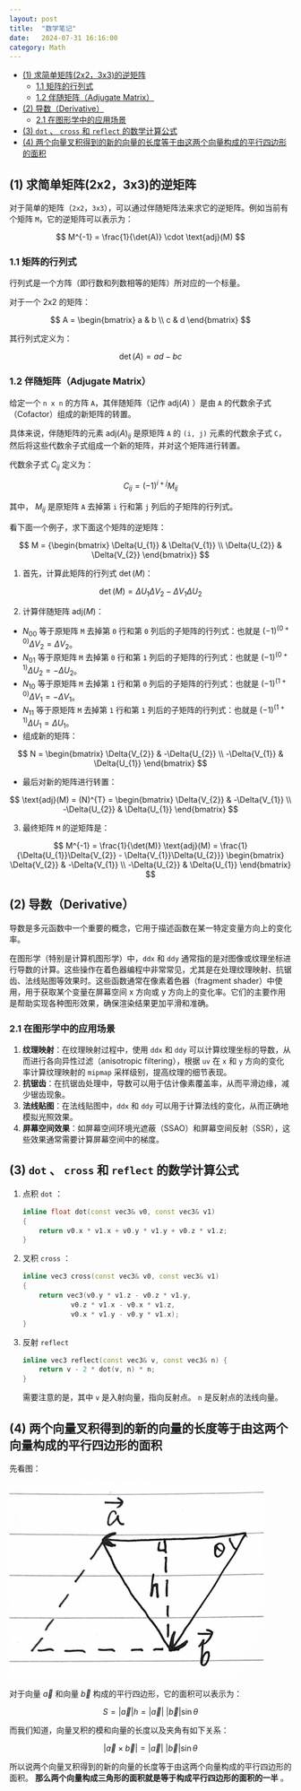```yaml
---
layout: post
title:  "数学笔记"
date:   2024-07-31 16:16:00
category: Math
---
```


- [(1) 求简单矩阵(2x2，3x3)的逆矩阵](#1-求简单矩阵2x23x3的逆矩阵)
  - [1.1 矩阵的行列式](#11-矩阵的行列式)
  - [1.2 伴随矩阵（Adjugate Matrix）](#12-伴随矩阵adjugate-matrix)
- [(2) 导数（Derivative）](#2-导数derivative)
  - [2.1 在图形学中的应用场景](#21-在图形学中的应用场景)
- [(3) `dot` 、 `cross` 和 `reflect` 的数学计算公式](#3-dot--cross-和-reflect-的数学计算公式)
- [(4) 两个向量叉积得到的新的向量的长度等于由这两个向量构成的平行四边形的面积](#4-两个向量叉积得到的新的向量的长度等于由这两个向量构成的平行四边形的面积)

## (1) 求简单矩阵(2x2，3x3)的逆矩阵

对于简单的矩阵（`2x2`，`3x3`），可以通过伴随矩阵法来求它的逆矩阵。例如当前有个矩阵 `M`，它的逆矩阵可以表示为：

$$
M^{-1} = \frac{1}{\det(A)} \cdot \text{adj}(M)
$$

### 1.1 矩阵的行列式

行列式是一个方阵（即行数和列数相等的矩阵）所对应的一个标量。

对于一个 2x2 的矩阵：

$$
A = \begin{bmatrix}
    a & b \\
    c & d
\end{bmatrix}
$$

其行列式定义为：

$$
\det(A) = ad - bc
$$

### 1.2 伴随矩阵（Adjugate Matrix）

给定一个 `n x n` 的方阵 `A`，其伴随矩阵（记作 $\text{adj}(A)$ ）是由 `A` 的代数余子式（Cofactor）组成的新矩阵的转置。

具体来说，伴随矩阵的元素 $\text{adj}(A)_{ij}$ 是原矩阵 `A` 的 `(i, j)` 元素的代数余子式 `C`，然后将这些代数余子式组成一个新的矩阵，并对这个矩阵进行转置。

代数余子式 $C_{ij}$ 定义为：

$$
C_{ij} = (-1)^{i + j}M_{ij}
$$

其中， $M_{ij}$ 是原矩阵 `A` 去掉第 `i` 行和第 `j` 列后的子矩阵的行列式。

看下面一个例子，求下面这个矩阵的逆矩阵：

$$
M =
{\begin{bmatrix}
    \Delta{U_{1}} & \Delta{V_{1}} \\
    \Delta{U_{2}} & \Delta{V_{2}}
\end{bmatrix}}
$$

1. 首先，计算此矩阵的行列式 $\det(M)$：

$$
\det(M) = \Delta{U_{1}}\Delta{V_{2}} - \Delta{V_{1}}\Delta{U_{2}}
$$

2. 计算伴随矩阵 $\text{adj}(M)$：
  - $N_{00}$ 等于原矩阵 `M` 去掉第 `0` 行和第 `0` 列后的子矩阵的行列式：也就是 $(-1)^{(0 + 0)}\Delta{V_{2}} = \Delta{V_{2}}$。
  - $N_{01}$ 等于原矩阵 `M` 去掉第 `0` 行和第 `1` 列后的子矩阵的行列式：也就是 $(-1)^{(0 + 1)}\Delta{U_{2}} = -\Delta{U_{2}}$。
  - $N_{10}$ 等于原矩阵 `M` 去掉第 `1` 行和第 `0` 列后的子矩阵的行列式：也就是 $(-1)^{(1 + 0)}\Delta{V_{1}} = -\Delta{V_{1}}$。
  - $N_{11}$ 等于原矩阵 `M` 去掉第 `1` 行和第 `1` 列后的子矩阵的行列式：也就是 $(-1)^{(1 + 1)}\Delta{U_{1}} = \Delta{U_{1}}$。
  - 组成新的矩阵：

  $$
  N =
  \begin{bmatrix}
      \Delta{V_{2}} & -\Delta{U_{2}} \\
      -\Delta{V_{1}} & \Delta{U_{1}}
  \end{bmatrix}
  $$

  - 最后对新的矩阵进行转置：

  $$
  \text{adj}(M) =
  (N)^{T} =
  \begin{bmatrix}
      \Delta{V_{2}} & -\Delta{V_{1}} \\
      -\Delta{U_{2}} & \Delta{U_{1}}
  \end{bmatrix}
  $$

3. 最终矩阵 `M` 的逆矩阵是：

  $$
  M^{-1} =
  \frac{1}{\det(M)}
  \text{adj}(M) =
  \frac{1}{\Delta{U_{1}}\Delta{V_{2}} - \Delta{V_{1}}\Delta{U_{2}}}
  \begin{bmatrix}
      \Delta{V_{2}} & -\Delta{V_{1}} \\
      -\Delta{U_{2}} & \Delta{U_{1}}
  \end{bmatrix}
  $$

## (2) 导数（Derivative）

导数是多元函数中一个重要的概念，它用于描述函数在某一特定变量方向上的变化率。

在图形学（特别是计算机图形学）中，`ddx` 和 `ddy` 通常指的是对图像或纹理坐标进行导数的计算。这些操作在着色器编程中非常常见，尤其是在处理纹理映射、抗锯齿、法线贴图等效果时。这些函数通常在像素着色器（fragment shader）中使用，用于获取某个变量在屏幕空间 x 方向或 y 方向上的变化率。它们的主要作用是帮助实现各种图形效果，确保渲染结果更加平滑和准确。

### 2.1 在图形学中的应用场景

1. **纹理映射**：在纹理映射过程中，使用 `ddx` 和 `ddy` 可以计算纹理坐标的导数，从而进行各向异性过滤（anisotropic filtering），根据 `uv` 在 `x` 和 `y` 方向的变化率计算纹理映射的 `mipmap` 采样级别，提高纹理的细节表现。
2. **抗锯齿**：在抗锯齿处理中，导数可以用于估计像素覆盖率，从而平滑边缘，减少锯齿现象。
3. **法线贴图**：在法线贴图中，`ddx` 和 `ddy` 可以用于计算法线的变化，从而正确地模拟光照效果。
4. **屏幕空间效果**：如屏幕空间环境光遮蔽（SSAO）和屏幕空间反射（SSR），这些效果通常需要计算屏幕空间中的梯度。

## (3) `dot` 、 `cross` 和 `reflect` 的数学计算公式

1. 点积 `dot` ：

    ```cpp
    inline float dot(const vec3& v0, const vec3& v1)
    {
        return v0.x * v1.x + v0.y * v1.y + v0.z * v1.z;
    }
    ```

2. 叉积 `cross` ：

    ```cpp
    inline vec3 cross(const vec3& v0, const vec3& v1)
    {
        return vec3(v0.y * v1.z - v0.z * v1.y,
                v0.z * v1.x - v0.x * v1.z,
                v0.x * v1.y - v0.y * v1.x);
    }
    ```

3. 反射 `reflect`

    ```cpp
    inline vec3 reflect(const vec3& v, const vec3& n) {
        return v - 2 * dot(v, n) * n;
    }
    ```

    需要注意的是，其中 `v` 是入射向量，指向反射点。 `n` 是反射点的法线向量。

## (4) 两个向量叉积得到的新的向量的长度等于由这两个向量构成的平行四边形的面积

先看图：

![24_cross_product_cal_area](/assets/images/2024/2024-07-23-TheEssenceOfGAMES101/24_cross_product_cal_area.jpeg)

对于向量 $\vec{a}$ 和向量 $\vec{b}$ 构成的平行四边形，它的面积可以表示为：

$$
S = |\vec{a}| h = |\vec{a}| \ |\vec{b}| \sin{\theta}
$$

而我们知道，向量叉积的模和向量的长度以及夹角有如下关系：

$$
|\vec{a} \times \vec{b}| = |\vec{a}| \ |\vec{b}| \sin{\theta}
$$

所以说两个向量叉积得到的新的向量的长度等于由这两个向量构成的平行四边形的面积。 **那么两个向量构成三角形的面积就是等于构成平行四边形的面积的一半** 。